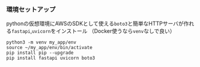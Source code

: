 ### 環境セットアップ

pythonの仮想環境にAWSのSDKとして使える`boto3`と簡単なHTTPサーバが作れる`fastapi`,`uvicorn`をインストール
（Docker使うなら`venv`なしで良い）

```shell
python3 -m venv my_app/env
source ~/my_app/env/bin/activate
pip install pip --upgrade
pip install fastapi uvicorn boto3
```
